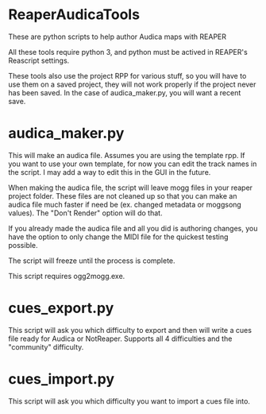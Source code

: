# ReaperAudicaTools
These are python scripts to help author Audica maps with REAPER

All these tools require python 3, and python must be actived in REAPER's Reascript settings.

These tools also use the project RPP for various stuff, so you will have to use them on a saved project, they will not work properly if the project never has been saved. In the case of audica_maker.py, you will want a recent save.

# audica_maker.py
This will make an audica file. Assumes you are using the template rpp. If you want to use your own template, for now you can edit the track names in the script. I may add a way to edit this in the GUI in the future.

When making the audica file, the script will leave mogg files in your reaper project folder. These files are not cleaned up so that you can make an audica file much faster if need be (ex. changed metadata or moggsong values). The "Don't Render" option will do that.

If you already made the audica file and all you did is authoring changes, you have the option to only change the MIDI file for the quickest testing possible.

The script will freeze until the process is complete.

This script requires ogg2mogg.exe.

# cues_export.py
This script will ask you which difficulty to export and then will write a cues file ready for Audica or NotReaper. Supports all 4 difficulties and the "community" difficulty.

# cues_import.py
This script will ask you which difficulty you want to import a cues file into.
